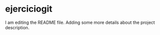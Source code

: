 # ejerciciogit
I am editing the README file. Adding some more details about the project description.
